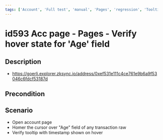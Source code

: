 ```yaml
---
tags: ['Account', 'Full test', 'manual', 'Pages', 'regression', 'Tooltip', 'ZKF-2301', 'Active']
---
```


# id593 Acc page - Pages - Verify hover state for 'Age' field

## Description
  - https://goerli.explorer.zksync.io/address/0xef531e111c4ce761e9b6a9f53046c6fdcf53187d

## Precondition


## Scenario
- Open account page
- Homer the cursor over "Age" field of any transaction raw
- Verify tooltip with timestamp shown on hover
